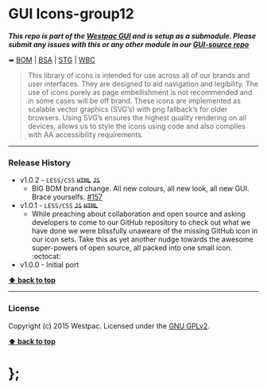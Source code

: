 GUI Icons-group12
=================

***This repo is part of the [Westpac GUI](http://gel.westpacgroup.com.au/GUI/) and is setup as a submodule. Please submit any issues with this or any other
module in our [GUI-source repo](https://github.com/WestpacCXTeam/GUI-source/issues)***

➠
[BOM](http://westpaccxteam.github.io/GUI-icons-group12/tests/BOM/) |
[BSA](http://westpaccxteam.github.io/GUI-icons-group12/tests/BSA/) |
[STG](http://westpaccxteam.github.io/GUI-icons-group12/tests/STG/) |
[WBC](http://westpaccxteam.github.io/GUI-icons-group12/tests/WBC/)

> This library of icons is intended for use across all of our brands and user interfaces. They are designed to aid navigation and legibility. The use of
> icons purely as page embellishment is not recommended and in some cases will be off brand. These icons are implemented as scalable vector graphics (SVG’s)
> with png fallback’s for older browsers. Using SVG’s ensures the highest quality rendering on all devices, allows us to style the icons using code and also
> complies with AA accessibility requirements.

----------------------------------------------------------------------------------------------------------------------------------------------------------------


### Release History

* v1.0.2 - `LESS/CSS` ~~`HTML`~~ ~~`JS`~~
	* BIG BOM brand change. All new colours, all new look, all new GUI. Brace yourselfs.
		[#157](https://github.com/WestpacCXTeam/GUI-source/issues/157)
* v1.0.1 - `LESS/CSS` ~~`JS`~~ ~~`HTML`~~
	* While preaching about collaboration and open source and asking developers to come to our GitHub repository to check out what we have done we were
		blissfully unaweare of the missing GitHub icon in our icon sets. Take this as yet another nudge towards the awesome super-powers of open source,
		all packed into one small icon. :octocat:
* v1.0.0 - Initial port

**[⬆ back to top](#content)**


----------------------------------------------------------------------------------------------------------------------------------------------------------------


### License

Copyright (c) 2015 Westpac. Licensed under the [GNU GPLv2](https://raw.githubusercontent.com/WestpacCXTeam/GUI-source/master/LICENSE).

**[⬆ back to top](#content)**

# };